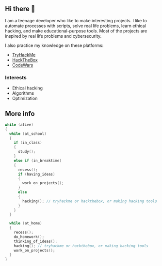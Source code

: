 ## Hi there 👋

I am a teenage developer who like to make interesting projects. I like to automate processes with scripts, solve real life problems, learn ethical hacking, and make educational-purpose tools. Most of the projects are inspired by real life problems and cybersecurity.

I also practice my knowledge on these platforms:
- [TryHackMe](https://tryhackme.com/p/acezxn)
- [HackTheBox](https://app.hackthebox.com/users/265097)
- [CodeWars](https://www.codewars.com/users/Daniel_Lee)


### Interests

- Ethical hacking
- Algorithms
- Optimization


## More info

```cpp
while (alive) 
{
  while (at_school) 
  {
    if (in_class) 
    {
      study();
    }
    else if (in_breaktime)
    {
      recess();
      if (having_ideas) 
      {
        work_on_projects();
      }
      else 
      {
        hacking(); // tryhackme or hackthebox, or making hacking tools
      }
    }
  }

  while (at_home)
  {
    recess();
    do_homework();
    thinking_of_ideas();
    hacking(); // tryhackme or hackthebox, or making hacking tools
    work_on_projects();
  }
}
  
```

<!--
**acezxn/acezxn** is a ✨ _special_ ✨ repository because its `README.md` (this file) appears on your GitHub profile.

Here are some ideas to get you started:

- 🔭 I’m currently working on ...
- 🌱 I’m currently learning ...
- 👯 I’m looking to collaborate on ...
- 🤔 I’m looking for help with ...
- 💬 Ask me about ...
- 📫 How to reach me: ...
- 😄 Pronouns: ...
- ⚡ Fun fact: ...
-->
